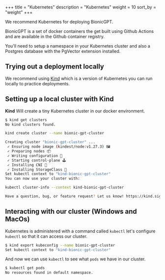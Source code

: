 +++
title = "Kubernetes"
description = "Kubernetes"
weight = 10
sort_by = "weight"
+++

We recommend Kubernetes for deploying BionicGPT.

BionicGPT is a set of docker containers the get built using Github Actions and are available in the Github container registry.

You'll need to setup a namespace in your Kubernetes cluster and also a Postgres database with the PgVector extension installed.

## Trying out a deployment locally

We recommend using [Kind](https://kind.sigs.k8s.io/) which is a version of Kubernetes you can run locally to practice deployments.

## Setting up a local cluster with Kind

**Kind** Will create a tiny Kubernetes cluster in our docker environment. 

```sh
$ kind get clusters
No kind clusters found.
```


```sh
kind create cluster --name bionic-gpt-cluster
```

```sh
Creating cluster "bionic-gpt-cluster" ...
 ✓ Ensuring node image (kindest/node:v1.27.3) 🖼
 ✓ Preparing nodes 📦  
 ✓ Writing configuration 📜 
 ✓ Starting control-plane 🕹️ 
 ✓ Installing CNI 🔌 
 ✓ Installing StorageClass 💾 
Set kubectl context to "kind-bionic-gpt-cluster"
You can now use your cluster with:

kubectl cluster-info --context kind-bionic-gpt-cluster

Have a question, bug, or feature request? Let us know! https://kind.sigs.k8s.io/#community 🙂
```

## Interacting with our cluster (Windows and MacOs)

Kubernetes is administered with a command called `kubectl` let's configure `kubectl` so that it can access our cluster.

```sh
$ kind export kubeconfig --name bionic-gpt-cluster
Set kubectl context to "kind-bionic-gpt-cluster"
```

And now we can use `kubectl` to see what `pods` we have in our cluster.

```sh
$ kubectl get pods
No resources found in default namespace.
```